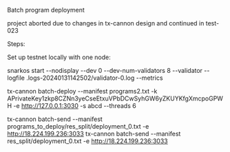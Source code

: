Batch program deployment

project aborted due to changes in tx-cannon design and continued in test-023

Steps:

Set up testnet locally with one node:

snarkos start --nodisplay --dev 0 --dev-num-validators 8 --validator --logfile .logs-20240131142502/validator-0.log --metrics

tx-cannon batch-deploy --manifest programs2.txt -k APrivateKey1zkp8CZNn3yeCseEtxuVPbDCwSyhGW6yZKUYKfgXmcpoGPWH -e http://127.0.0.1:3030 -s abcd --threads 6

tx-cannon batch-send --manifest programs_to_deploy/res_split/deployment_0.txt -e http://18.224.199.236:3033
tx-cannon batch-send --manifest res_split/deployment_0.txt -e http://18.224.199.236:3033
